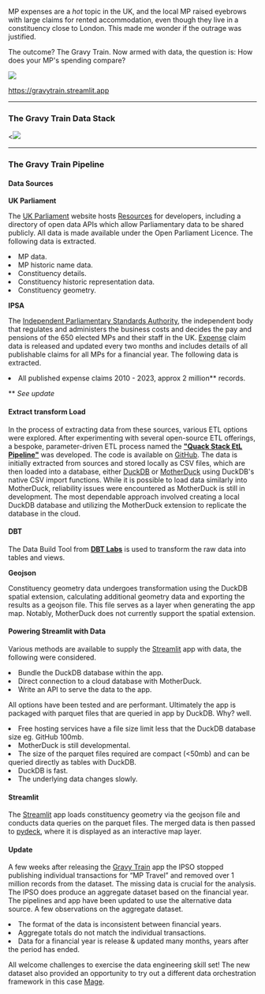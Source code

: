 MP expenses are a *hot* topic in the UK, and the local MP raised eyebrows  with large claims for rented accommodation, even though they live in a constituency close to London. This made me wonder if the outrage was justified.
                  
The outcome? The Gravy Train. Now armed with data, the question is: How does your MP's spending compare?

<a href="https://gravytrain.streamlit.app" target="_blank" class="center-align"><img src="images/GravyTrain_Screenshot.png" ></a>

<a href="https://gravytrain.streamlit.app" target="_blank"><p>https://gravytrain.streamlit.app</p></a>

---

<h3 class="light-blue-text darken-1">The Gravy Train Data Stack</h3>

<<img src="images/EtL.png" class="">

---

<h3 class="light-blue-text darken-1">The Gravy Train Pipeline</h3>

#### Data Sources
**UK Parliament**

The [UK Parliament](https://www.parliament.uk/) website hosts [Resources](https://developer.parliament.uk) for developers, including a directory of open data APIs which allow Parliamentary data to be shared publicly. All data is made available under the Open Parliament Licence. The following data is extracted.

<li>MP data.</li>
<li>MP historic name data.</li>
<li>Constituency details.</li>
<li>Constituency historic representation data.</li>
<li>Constituency geometry.</li>

**IPSA**

The [Independent Parliamentary Standards Authority](https://www.theipsa.org.uk/), the independent body that regulates and administers the business costs and decides the pay and pensions of the 650 elected MPs and their staff in the UK. [Expense](https://www.theipsa.org.uk/mp-staffing-business-costs/annual-publications) claim data is released and updated every two months and includes details of all publishable claims for all MPs for a financial year. The following data is extracted. 

<li>All published expense claims 2010 - 2023, approx 2 million** records.</li>


** *See update*

#### Extract transform Load

In the process of extracting data from these sources, various ETL options were explored. After experimenting with several open-source ETL offerings, a bespoke, parameter-driven ETL process named the [**"Quack Stack EtL Pipeline"**](https://github.com/JasonMuteham/Quack_Stack_EtL_Pipeline) was developed. The code is available on [GitHub](https://github.com/JasonMuteham/Quack_Stack_EtL_Pipeline). The data is initially extracted from sources and stored locally as CSV files, which are then loaded into a database, either [DuckDB](https://duckdb.org/) or [MotherDuck](https://motherduck.com/) using DuckDB's native CSV import functions. While it is possible to load data similarly into MotherDuck, reliability issues were encountered as MotherDuck is still in development. The most dependable approach involved creating a local DuckDB database and utilizing the MotherDuck extension to replicate the database in the cloud.


#### DBT

The Data Build Tool from [**DBT Labs**](https://www.getdbt.com/) is used to transform the raw data into tables and views.  

**Geojson**

Constituency geometry data undergoes transformation using the DuckDB spatial extension, calculating additional geometry data and exporting the results as a geojson file. This file serves as a layer when generating the app map. Notably, MotherDuck does not currently support the spatial extension.

#### Powering Streamlit with Data

Various methods are available to supply the [Streamlit](https://streamlit.io/) app with data, the following were considered.

<li> Bundle the DuckDB database within the app.</li>
<li> Direct connection to a cloud database with MotherDuck.</li>
<li> Write an API to serve the data to the app.</li>


All options have been tested and are performant. Ultimately the app is packaged with parquet files that are queried in app by DuckDB. Why? well.


<li> Free hosting services have a file size limit less that the DuckDB database size eg. GitHub 100mb.</li>
<li>MotherDuck is still developmental.</li>
<li>The size of the parquet files required are compact (<50mb) and can be queried directly as tables with DuckDB.</li>
<li>DuckDB is fast.</li> 
<li>The underlying data changes slowly.</li>


#### Streamlit

The [Streamlit](https://streamlit.io/) app loads constituency geometry via the geojson file and conducts data queries on the parquet files. The merged data is then passed to [pydeck](https://deckgl.readthedocs.io/en/latest/), where it is displayed as an interactive map layer.

#### Update

A few weeks after releasing the [Gravy Train](https://gravytrain.streamlit.app) app the IPSO stopped publishing individual transactions for “MP Travel” and removed over 1 million records from the dataset. The missing data is crucial for the analysis. The IPSO does produce an aggregate dataset based on the financial year. The pipelines and app have been updated to use the alternative data source. A few observations on the aggregate dataset.

<li>The format of the data is inconsistent between financial years.</li>
<li>Aggregate totals do not match the individual transactions.</li>
<li>Data for a financial year is release & updated many months, years after the period has ended.</li>


All welcome challenges to exercise the data engineering skill set! The new dataset also provided an opportunity to try out a different data orchestration framework in this case [Mage](https://www.mage.ai/). 




